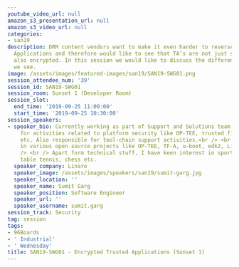 ```yaml
---
youtube_video_url: null
amazon_s3_presentation_url: null
amazon_s3_video_url: null
categories:
- san19
description: DRM content vendors want to make it even harder to reverse engineer Trusted
  Applications and therefore would like to see that TA’s are not just signed, but
  also encrypted. In this session we would like to discuss the different alternatives
  we see.
image: /assets/images/featured-images/san19/SAN19-SWG01.png
session_attendee_num: '39'
session_id: SAN19-SWG01
session_room: Sunset 1 (Developer Room)
session_slot:
  end_time: '2019-09-25 11:00:00'
  start_time: '2019-09-25 10:30:00'
session_speakers:
- speaker_bio: Currently working as part of Support and Solutions team, Linaro. Responsible
    for activities related to platform security like OP-TEE, trusted firmware, boot-loaders
    etc. Also responsible for tool-chain support activities.<br /> <br /> Contributed
    in various open source projects like OP-TEE, TF-A, u-boot, edk2, Linux etc.<br
    /> <br /> Apart form technical stuff, I have keen interest in sports like badminton,
    table tennis, chess etc.
  speaker_company: Linaro
  speaker_image: /assets/images/speakers/san19/sumit-garg.jpg
  speaker_location: ''
  speaker_name: Sumit Garg
  speaker_position: Software Engineer
  speaker_url: ''
  speaker_username: sumit.garg
session_track: Security
tag: session
tags:
- 96Boards
- ' Industrial'
- ' Wednesday'
title: SAN19-SWG01 - Encrypted Trusted Applications (Sunset 1)
---
```

